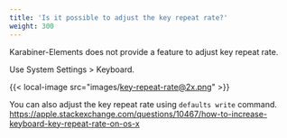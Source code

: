 ```yaml
---
title: 'Is it possible to adjust the key repeat rate?'
weight: 300
---
```


Karabiner-Elements does not provide a feature to adjust key repeat rate.

Use System Settings > Keyboard.

{{< local-image src="images/key-repeat-rate@2x.png" >}}

You can also adjust the key repeat rate using `defaults write` command.
<https://apple.stackexchange.com/questions/10467/how-to-increase-keyboard-key-repeat-rate-on-os-x>
